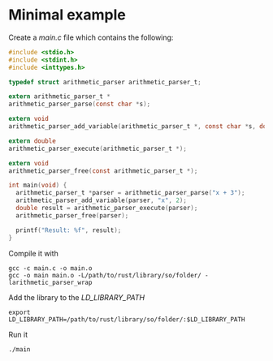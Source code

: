 # Minimal example

Create a *main.c* file which contains the following:

```c
#include <stdio.h>
#include <stdint.h>
#include <inttypes.h>

typedef struct arithmetic_parser arithmetic_parser_t;

extern arithmetic_parser_t *
arithmetic_parser_parse(const char *s);

extern void
arithmetic_parser_add_variable(arithmetic_parser_t *, const char *s, double d);

extern double
arithmetic_parser_execute(arithmetic_parser_t *);

extern void
arithmetic_parser_free(const arithmetic_parser_t *);

int main(void) {
  arithmetic_parser_t *parser = arithmetic_parser_parse("x + 3");
  arithmetic_parser_add_variable(parser, "x", 2);
  double result = arithmetic_parser_execute(parser);
  arithmetic_parser_free(parser);

  printf("Result: %f", result);
}
```

Compile it with

    gcc -c main.c -o main.o
    gcc -o main main.o -L/path/to/rust/library/so/folder/ -larithmetic_parser_wrap

Add the library to the *LD_LIBRARY_PATH*

    export LD_LIBRARY_PATH=/path/to/rust/library/so/folder/:$LD_LIBRARY_PATH

Run it

    ./main
